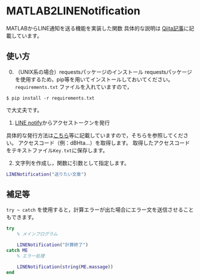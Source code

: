 # MATLAB2LINENotification
MATLABからLINE通知を送る機能を実装した関数
具体的な説明は [Qiita記事](https://qiita.com/YutaNakamura_bbhomejp/items/be5272d8994db67a9583)に記載しています。

## 使い方

0. （UNIX系の場合）requestsパッケージのインストール
requestsパッケージを使用するため，pip等を用いてインストールしておいてください。
`requirements.txt` ファイルを入れていますので，

```
$ pip install -r requirements.txt
```
で大丈夫です。

1. [LINE notify](https://notify-bot.line.me/ja/)からアクセストークンを発行

具体的な発行方法は[こちら](https://firestorage.jp/business/line-notify/)等に記載していますので，そちらを参照してください。
アクセスコード（例：dBHta…）を取得します。
取得したアクセスコードをテキストファイル`Key.txt`に保存します。

2. 文字列を作成し，関数に引数として指定します。

```MATLAB
LINENotification("送りたい文章")
```

## 補足等

`try ~ catch` を使用すると，計算エラーが出た場合にエラー文を送信させることもできます。

```MATLAB
try
    % メインプログラム

    LINENotification("計算終了")    
catch ME
    % エラー処理

    LINENotification(string(ME.massage))
end

```